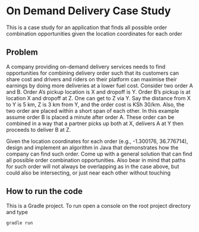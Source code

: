 # On Demand Delivery Case Study

This is a case study for an application that finds all possible order combination opportunities given the location 
coordinates for each order

## Problem
A company providing on-demand delivery services needs to find opportunities for combining delivery order such that its 
customers can share cost and drivers and riders on their platform can maximise their earnings by doing more deliveries 
at a lower fuel cost. Consider two order A and B. Order A’s pickup location is X and dropoff is Y. Order B’s pickup
is at location X and dropoff at Z. One can get to Z via Y. Say the distance from X to Y is 5 km, Z is 3 km from Y, and the order cost is KSh 30/km. Also, the two order are placed within a short
span of each other. In this example assume order B is placed a minute after order A. These order can be combined in a way that a partner picks up both at X, delivers A at Y then
proceeds to deliver B at Z.

Given the location coordinates for each order (e.g., -1.300176, 36.776714), design and implement an algorithm in Java 
that demonstrates how the company can find such order. Come up with a general solution that can find all possible order
 combination opportunities. Also bear in mind that paths for such order will not always be overlapping as in the case 
 above, but could also be intersecting, or just near each other without touching

## How to run the code
This is a Gradle project. To run open a console on the root project directory and type

`gradle run`